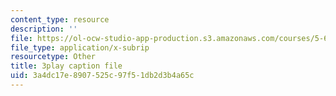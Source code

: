 ```yaml
---
content_type: resource
description: ''
file: https://ol-ocw-studio-app-production.s3.amazonaws.com/courses/5-60-thermodynamics-kinetics-spring-2008/3a4dc17e8907525c97f51db2d3b4a65c_lLdUm6AU0aw.vtt
file_type: application/x-subrip
resourcetype: Other
title: 3play caption file
uid: 3a4dc17e-8907-525c-97f5-1db2d3b4a65c
---
```

